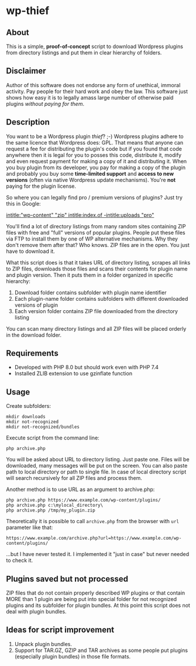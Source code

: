 # wp-thief

## About

This is a simple, **proof-of-concept** script to download Wordpress plugins from directory listings and put them in clear hierarchy of folders.

## Disclaimer

Author of this software does not endorse any form of unethical, immoral activity. Pay people for their hard work and obey the law. This software just shows how easy it is to legally amass large number of otherwise paid plugins *without paying for them*.

## Description

 You want to be a Wordpress plugin *thief*? ;-) Wordpress plugins adhere to the same licence that Wordpress does: GPL. That means that anyone can request a fee for distributing the plugin's code but if you found that code anywhere then it is legal for you to posses this code, distribute it, modify and even request payment for making a copy of it and distributing it. When you buy plugin from its developer, you pay for making a copy of the plugin and probably you buy some **time-limited support** and **access to new versions** (often via native Wordpress update mechanisms). You're **not** paying for the plugin license.

So where you can legally find pro / premium versions of plugins? Just try this in Google:

[intitle:"wp-content" "zip" intitle:index.of -intitle:uploads "pro"](https://www.google.com/search?q=intitle:%22wp-content%22+%22zip%22+intitle:index.of+-intitle:uploads+%22pro%22)

You'll find a lot of directory listings from many random sites containing ZIP files with free and "full" versions of popular plugins. People put these files via FTP to install them by one of WP alternative mechanisms. Why they don't remove them after that? Who knows. ZIP files are in the open. You just have to download it.

What this script does is that it takes URL of directory listing, scrapes all links to ZIP files, downloads those files and scans their contents for plugin name and plugin version. Then it puts them in a folder organized in specific hierarchy:

1. Download folder contains subfolder with plugin name identifier
2. Each plugin-name folder contains subfolders with different downloaded versions of plugin
3. Each version folder contains ZIP file downloaded from the directory listing

You can scan many directory listings and all ZIP files will be placed orderly in the download folder.

## Requirements

* Developed with PHP 8.0 but should work even with PHP 7.4
* Installed ZLIB extension to use gzinflate function

## Usage

Create subfolders:
```
mkdir downloads
mkdir not-recognized
mkdir not-recognized/bundles
```

Execute script from the command line:
```
php archive.php
```

You will be asked about URL to directory listing. Just paste one. Files will be downloaded, many messages will be put on the screen. You can also paste path to local directory or path to single file. In case of local directory script will search recursively for all ZIP files and process them.

Another method is to use URL as an argument to archive.php:
```
php archive.php https://www.example.com/wp-content/plugins/
php archive.php c:\mylocal_directory\
php archive.php /tmp/my_plugin.zip
```

Theoretically it is possible to call `archive.php` from the browser with `url` parameter like that:

```
https://www.example.com/archive.php?url=https://www.example.com/wp-content/plugins/
```

...but I have never tested it. I implemented it "just in case" but never needed to check it.

## Plugins saved but not processed

ZIP files that do not contain properly described WP plugins or that contain MORE than 1 plugin are being put into special folder for not recognized plugins and its subfolder for plugin bundles. At this point this script does not deal with plugin bundles.

## Ideas for script improvement

1. Unpack plugin bundles.
1. Support for TAR.GZ, GZIP and TAR archives as some people put plugins (especially plugin bundles) in those file formats.